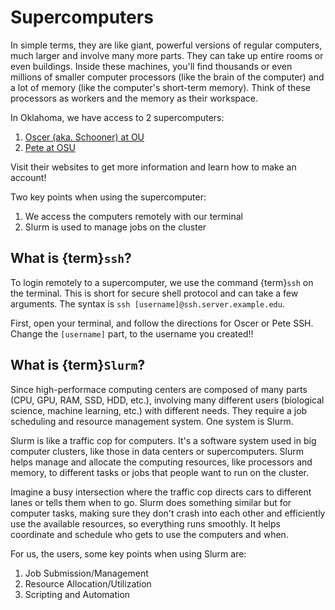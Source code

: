 # Supercomputers


In simple terms, they are like giant, powerful versions of regular computers, much larger and involve many more parts. They can take up entire rooms or even buildings. Inside these machines, you'll find thousands or even millions of smaller computer processors (like the brain of the computer) and a lot of memory (like the computer's short-term memory). Think of these processors as workers and the memory as their workspace.

In Oklahoma, we have access to 2 supercomputers:

1. [Oscer (aka. Schooner) at OU](https://www.ou.edu/oscer)
2. [Pete at OSU](https://hpcc.okstate.edu/pete-supercomputer.html)

Visit their websites to get more information and learn how to make an account!

Two key points when using the supercomputer:

1. We access the computers remotely with our terminal
2. Slurm is used to manage jobs on the cluster

## What is {term}`ssh`?

To login remotely to a supercomputer, we use the command {term}`ssh` on the terminal. This is short for secure shell protocol and can take a few arguments. The syntax is `ssh [username]@ssh.server.example.edu`.

First, open your terminal, and follow the directions for Oscer or Pete SSH. Change the `[username]` part, to the username you created!!

## What is {term}`Slurm`?

Since high-performace computing centers are composed of many parts (CPU, GPU, RAM, SSD, HDD, etc.), involving many different users (biological science, machine learning, etc.) with different needs. They require a job scheduling and resource management system. One system is Slurm.

Slurm is like a traffic cop for computers. It's a software system used in big computer clusters, like those in data centers or supercomputers. Slurm helps manage and allocate the computing resources, like processors and memory, to different tasks or jobs that people want to run on the cluster.

Imagine a busy intersection where the traffic cop directs cars to different lanes or tells them when to go. Slurm does something similar but for computer tasks, making sure they don't crash into each other and efficiently use the available resources, so everything runs smoothly. It helps coordinate and schedule who gets to use the computers and when.

For us, the users, some key points when using Slurm are:

1. Job Submission/Management
2. Resource Allocation/Utilization
3. Scripting and Automation
